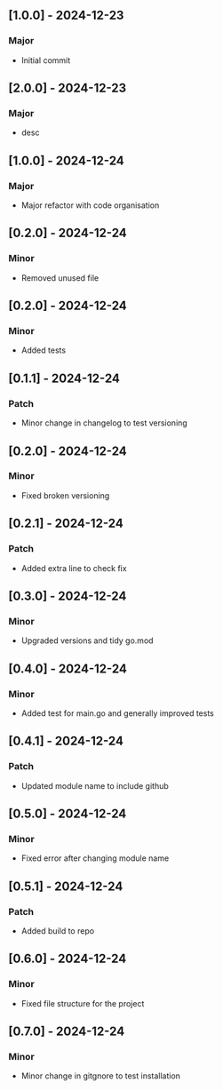 
## [1.0.0] - 2024-12-23
### Major
- Initial commit

## [2.0.0] - 2024-12-23
### Major
- desc

## [1.0.0] - 2024-12-24
### Major
- Major refactor with code organisation

## [0.2.0] - 2024-12-24
### Minor
- Removed unused file

## [0.2.0] - 2024-12-24
### Minor
- Added tests

## [0.1.1] - 2024-12-24
### Patch
- Minor change in changelog to test versioning

## [0.2.0] - 2024-12-24
### Minor
- Fixed broken versioning

## [0.2.1] - 2024-12-24
### Patch
- Added extra line to check fix

## [0.3.0] - 2024-12-24
### Minor
- Upgraded versions and tidy go.mod

## [0.4.0] - 2024-12-24
### Minor
- Added test for main.go and generally improved tests

## [0.4.1] - 2024-12-24
### Patch
- Updated module name to include github

## [0.5.0] - 2024-12-24
### Minor
- Fixed error after changing module name

## [0.5.1] - 2024-12-24
### Patch
- Added build to repo

## [0.6.0] - 2024-12-24
### Minor
- Fixed file structure for the project

## [0.7.0] - 2024-12-24
### Minor
- Minor change in gitgnore to test installation
